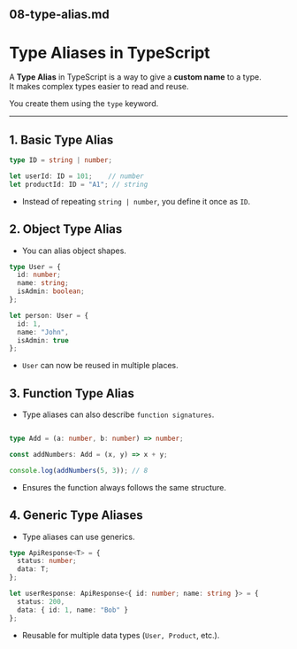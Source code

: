 
## 08-type-alias.md

# Type Aliases in TypeScript

A **Type Alias** in TypeScript is a way to give a **custom name** to a type.  
It makes complex types easier to read and reuse.

You create them using the `type` keyword.

---

## 1. Basic Type Alias

```ts
type ID = string | number;

let userId: ID = 101;    // number
let productId: ID = "A1"; // string
```

- Instead of repeating `string | number`, you define it once as `ID`.

## 2. Object Type Alias

- You can alias object shapes.

```ts
type User = {
  id: number;
  name: string;
  isAdmin: boolean;
};

let person: User = {
  id: 1,
  name: "John",
  isAdmin: true
};
```

- `User` can now be reused in multiple places.


## 3. Function Type Alias

- Type aliases can also describe `function signatures`.

```ts

type Add = (a: number, b: number) => number;

const addNumbers: Add = (x, y) => x + y;

console.log(addNumbers(5, 3)); // 8
```

- Ensures the function always follows the same structure.



## 4. Generic Type Aliases

- Type aliases can use generics.

```ts
type ApiResponse<T> = {
  status: number;
  data: T;
};

let userResponse: ApiResponse<{ id: number; name: string }> = {
  status: 200,
  data: { id: 1, name: "Bob" }
};
```

- Reusable for multiple data types (`User, Product`, etc.).



